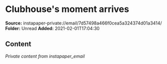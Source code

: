 # Clubhouse's moment arrives

**Source:** instapaper-private://email/7d57498a466f0cea5a324374d01a3414/
**Folder:** Unread
**Added:** 2021-02-01T17:04:30




## Content
*Private content from instapaper_email*
